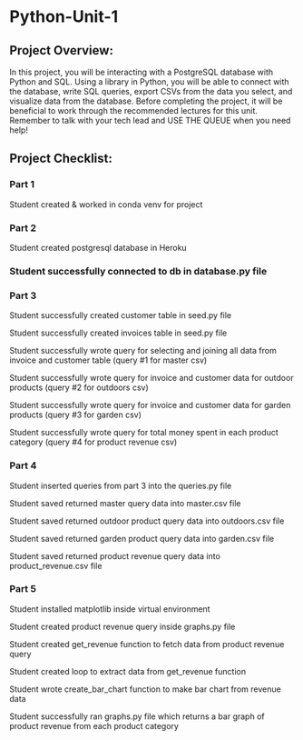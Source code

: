 # Python-Unit-1

## Project Overview:

In this project, you will be interacting with a PostgreSQL database with Python and SQL. Using a library in Python, you will be able to connect with the database, write SQL queries, export CSVs from the data you select, and visualize data from the database. Before completing the project, it will be beneficial to work through the recommended lectures for this unit. Remember to talk with your tech lead and USE THE QUEUE when you need help!

## Project Checklist:

### Part 1
Student created & worked in conda venv for project

### Part 2
Student created postgresql database in Heroku

### Student successfully connected to db in database.py file

### Part 3
Student successfully created customer table in seed.py file

Student successfully created invoices table in seed.py file

Student successfully wrote query for selecting and joining all data from invoice and customer table (query #1 for master csv)

Student successfully wrote query for invoice and customer data for outdoor products (query #2 for outdoors csv)

Student successfully wrote query for invoice and customer data for garden products (query #3 for garden csv)

Student successfully wrote query for total money spent in each product category (query #4 for product revenue csv)

### Part 4
Student inserted queries from part 3 into the queries.py file

Student saved returned master query data into master.csv file

Student saved returned outdoor product query data into outdoors.csv file

Student saved returned garden product query data into garden.csv file

Student saved returned product revenue query data into product_revenue.csv file

### Part 5
Student installed matplotlib inside virtual environment

Student created product revenue query inside graphs.py file

Student created get_revenue function to fetch data from product revenue query

Student created loop to extract data from get_revenue function

Student wrote create_bar_chart function to make bar chart from revenue data

Student successfully ran graphs.py file which returns a bar graph of product revenue from each product category